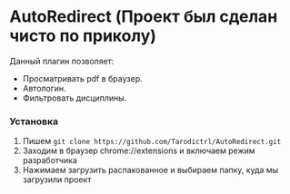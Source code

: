 # AutoRedirect (Проект был сделан чисто по приколу)


Данный плагин позволяет:
- Просматривать pdf в браузер.
- Автологин.
- Фильтровать дисциплины.

### Установка

1) Пишем ```git clone https://github.com/Tarodictrl/AutoRedirect.git```
2) Заходим в браузер chrome://extensions и включаем режим разработчика
3) Нажимаем загрузить распакованное и выбираем папку, куда мы загрузили проект 
